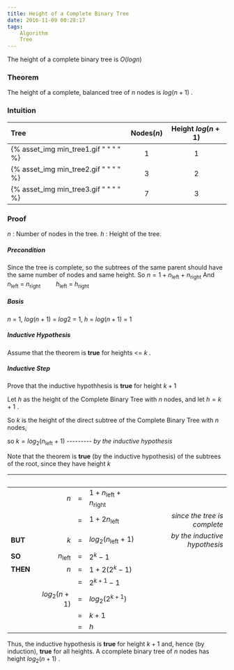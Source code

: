 ```yaml
---
title: Height of a Complete Binary Tree
date: 2016-11-09 00:28:17
tags:
	Algorithm
	Tree
---
```


The height of a complete binary tree is $O(log n)$

### Theorem ###
The height of a complete, balanced tree of  $n$ nodes is $log(n+1)$ .

### Intuition ###
| Tree | Nodes($n$) | Height $log(n+1)$ |
| :--- | :---: | :---: | 
| {% asset_img min_tree1.gif " " " " %} | 1 | 1 |
| {% asset_img min_tree2.gif " " " " %} | 3 | 2 |
| {% asset_img min_tree3.gif " " " " %} | 7 | 3 |

### Proof ###

$n$ : Number of nodes in the tree.
$h$ : Height of the tree.

##### Precondition #####
Since the tree is complete, so the subtrees of the same parent should have the same number of nodes and same height.
So $n = 1 + n$<sub>left</sub> $+$ $n$<sub>right</sub>
And $n$<sub>left</sub> $=$ $n$<sub>right</sub>
&nbsp;&nbsp;&nbsp;&nbsp;&nbsp;&nbsp;&nbsp;&nbsp;$h$<sub>left</sub> $=$ $h$<sub>right</sub>

##### Basis #####
$n$ = 1, $log(n+1)$ = $log2$ = 1, $h$ = $log(n+1)$ = 1

##### Inductive Hypothesis #####
Assume that the theorem is **true** for heights <= $k$ .
	
##### Inductive Step #####
Prove that the inductive hypothhesis is **true** for height $k + 1$
	
Let $h$ as the height of the Complete Binary Tree with $n$ nodes, 
and let $h = k + 1$ .

So $k$ is the height of the direct subtree of the Complete Binary Tree with $n$ nodes, 

so $k = log_2(n$<sub>left</sub> $+$ $1)$ --------- *by the inductive hypothesis*
 
Note that the theorem is **true** (by the inductive hypothesis) of the subtrees of the root, since they have height $k$

| &nbsp;   | &nbsp;              | &nbsp; | &nbsp;                                         | &nbsp; |
| :---     | ---:                | :---:  | :---                                           | ---: |
| &nbsp;   | $n$                 | $=$    | $1 + n$<sub>left</sub> $+$ $n$<sub>right</sub> | &nbsp; |
| &nbsp;   | &nbsp;              | $=$    | $1 + 2n$<sub>left</sub>                        | *since the tree is complete* |
| **BUT**  | $k$                 | $=$    | $log_2(n$<sub>left</sub> $+$ $1)$              | *by the inductive hypothesis* |
| **SO**   | $n$<sub>left</sub>  | $=$    | $2^k - 1$                                      | &nbsp; |
| **THEN** | $n$                 | $=$    | $1 + 2(2^k - 1)$                               | &nbsp; |
| &nbsp;   | &nbsp;              | $=$    | $2^{k + 1} - 1$                                | &nbsp; |
| &nbsp;   | $log_2(n+1)$        | $=$    | $log_2(2^{k + 1})$                             | &nbsp; |
| &nbsp;   | &nbsp;              | $=$    | $k + 1$                                        | &nbsp; |
| &nbsp;   | &nbsp;              | $=$    | $h$                                            | &nbsp; |



Thus, the inductive hypothesis is **true** for height $k + 1$ and, hence (by induction), **true** for all heights. A ccomplete binary tree of $n$ nodes has height $log_2(n+1)$ .